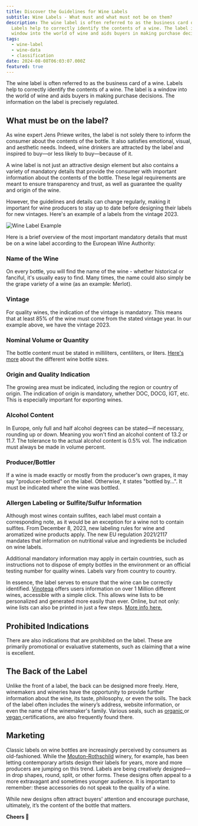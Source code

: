 ```yaml
---
title: Discover the Guidelines for Wine Labels
subtitle: Wine Labels - What must and what must not be on them?
description: The wine label is often referred to as the business card of a wine.
  Labels help to correctly identify the contents of a wine. The label is a
  window into the world of wine and aids buyers in making purchase decisions.
tags:
  - wine-label
  - wine-data
  - classification
date: 2024-08-08T06:03:07.000Z
featured: true
---
```


The wine label is often referred to as the business card of a wine. Labels help to correctly identify the contents of a wine. The label is a window into the world of wine and aids buyers in making purchase decisions. The information on the label is precisely regulated.

## What must be on the label?

As wine expert Jens Priewe writes, the label is not solely there to inform the consumer about the contents of the bottle. It also satisfies emotional, visual, and aesthetic needs. Indeed, wine drinkers are attracted by the label and inspired to buy—or less likely to buy—because of it.

A wine label is not just an attractive design element but also contains a variety of mandatory details that provide the consumer with important information about the contents of the bottle. These legal requirements are meant to ensure transparency and trust, as well as guarantee the quality and origin of the wine.

However, the guidelines and details can change regularly, making it important for wine producers to stay up to date before designing their labels for new vintages. Here's an example of a labels from the vintage 2023.

![Wine Label Example](/wine-label-example.jpg)

Here is a brief overview of the most important mandatory details that must be on a wine label according to the European Wine Authority:

### Name of the Wine

On every bottle, you will find the name of the wine - whether historical or fanciful, it's usually easy to find. Many times, the name could also simply be the grape variety of a wine (as an example: Merlot).

### Vintage

For quality wines, the indication of the vintage is mandatory. This means that at least 85% of the wine must come from the stated vintage year. In our example above, we have the vintage 2023.

### Nominal Volume or Quantity

The bottle content must be stated in milliliters, centiliters, or liters. [Here's more](https://www.vinoteqa.com/en/blog/wines/piccolo-melchizedek) about the different wine bottle sizes.

### Origin and Quality Indication

The growing area must be indicated, including the region or country of origin. The indication of origin is mandatory, whether DOC, DOCG, IGT, etc. This is especially important for exporting wines.

### Alcohol Content

In Europe, only full and half alcohol degrees can be stated—if necessary, rounding up or down. Meaning you won't find an alcohol content of 13.2 or 11.7. The tolerance to the actual alcohol content is 0.5% vol. The indication must always be made in volume percent.

### Producer/Bottler

If a wine is made exactly or mostly from the producer's own grapes, it may say "producer-bottled" on the label. Otherwise, it states "bottled by...". It must be indicated where the wine was bottled.

### Allergen Labeling or Sulfite/Sulfur Information

Although most wines contain sulfites, each label must contain a corresponding note, as it would be an exception for a wine not to contain sulfites. From December 8, 2023, new labeling rules for wine and aromatized wine products apply. The new EU regulation 2021/2117 mandates that information on nutritional value and ingredients be included on wine labels.

Additional mandatory information may apply in certain countries, such as instructions not to dispose of empty bottles in the environment or an official testing number for quality wines. Labels vary from country to country.

In essence, the label serves to ensure that the wine can be correctly identified. [Vinoteqa](/en) offers users information on over 1 Million different wines, accessible with a simple click. This allows wine lists to be personalized and generated more easily than ever. Online, but not only: wine lists can also be printed in just a few steps. [More info here.](/en)

## Prohibited Indications

There are also indications that are prohibited on the label. These are primarily promotional or evaluative statements, such as claiming that a wine is excellent.

## The Back of the Label

Unlike the front of a label, the back can be designed more freely. Here, winemakers and wineries have the opportunity to provide further information about the wine, its taste, philosophy, or even the soils. The back of the label often includes the winery’s address, website information, or even the name of the winemaker's family. Various seals, such as [organic ](https://www.vinoteqa.com/en/blog/wines/bio-vs-organic)or [vegan ](https://www.vinoteqa.com/en/blog/wines/vegan-wines)certifications, are also frequently found there.

## Marketing

Classic labels on wine bottles are increasingly perceived by consumers as old-fashioned. While the [Mouton-Rothschild](https://www.chateau-mouton-rothschild.com/) winery, for example, has been letting contemporary artists design their labels for years, more and more producers are jumping on this trend. Labels are being creatively designed—in drop shapes, round, split, or other forms. These designs often appeal to a more extravagant and sometimes younger audience. It is important to remember: these accessories do not speak to the quality of a wine.

While new designs often attract buyers' attention and encourage purchase, ultimately, it’s the content of the bottle that matters.

**Cheers 🍷**
